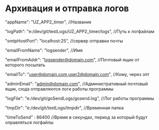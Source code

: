 # Архивация и отправка логов

"appName": "UZ_APP2_timer", //Название

"logPath": "e:/dev/git/testLogs/UZ_APP2_timer/logs", //Путь к логфайлам 

"smtpHostPort": "localhost:25", //сервер отправки почты

"emailFromName": "logsender", //Имя

"emailFromAddr": "logsender@domain.com", //Почтовый ящик от которого посылать

"emailTo": "user@domain.com,user2@domain.com", //Кому, через зпт

"adminEmail": "admin@domain.com", //Административный почтовый ящик, сюда отправляются логи работы программы

"logFile": "e:/dev/git/goSendLogs/gosend.log", //Лог работы программы

"tmpDir": "e:/dev/git/testLogs/tmpdir", //Временная папка

"timeToSend" : 86400 //Время в секундах, период за который будут оправляться логфайлы

  

